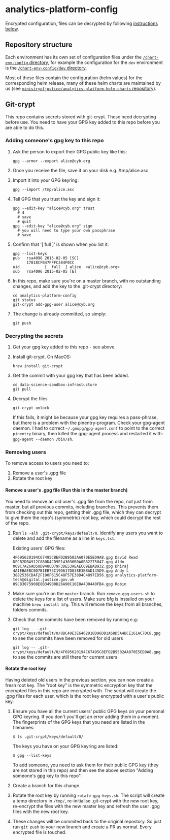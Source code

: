 # analytics-platform-config
Encrypted configuration, files can be decrypted by following [instructions below](#git-crypt).

## Repository structure

Each environment has its own set of configuration files under the [`/chart-env-config` directory](/chart-env-config), for example the configuration for the `dev` environment is the [`/chart-env-config/dev` directory](/chart-env-config/dev).

Most of these files contain the configuration (helm values) for the corresponding helm release, many of these helm charts are maintained by us (see [`ministryofjustice/analytics-platform-helm-charts` repository](https://github.com/ministryofjustice/analytics-platform-helm-charts)).


## Git-crypt

This repo contains secrets stored with git-crypt. These need decrypting before use. You need to have your GPG key added to this repo before you are able to do this.

### Adding someone's gpg key to this repo

1. Ask the person to export their GPG public key like this:

       gpg --armor --export alice@cyb.org

2. Once you receive the file, save it on your disk e.g. /tmp/alice.asc

3. Import it into your GPG keyring:

       gpg --import /tmp/alice.asc

4. Tell GPG that you trust the key and sign it:

       gpg --edit-key "alice@cyb.org" trust
         # 4
         # save
         # quit
       gpg --edit-key "alice@cyb.org" sign
         # you will need to type your own passphrase
         # save

5. Confirm that '[  full  ]' is shown when you list it:

       gpg --list-keys
       pub   rsa4096 2015-02-05 [SC]
             17818CFB47FFFC384F0CC
       uid           [  full  ] alice  <alice@cyb.org>
       sub   rsa4096 2015-02-05 [E]

5. In this repo, make sure you're on a master branch, with no outstanding changes, and add the key to the .git-crypt directory:

       cd analytics-platform-config
       git status
       git-crypt add-gpg-user alice@cyb.org

6. The change is already committed, so simply:

       git push

### Decrypting the secrets

1. Get your gpg key added to this repo - see above.

2. Install git-crypt. On MacOS:

       brew install git-crypt

3. Get the commit with your gpg key that has been added.

       cd data-science-sandbox-infrastucture
       git pull

4. Decrypt the files

       git-crypt unlock

   If this fails, it might be because your gpg key requires a pass-phrase, but there is a problem with the pinentry-program. Check your gpg-agent daemon. I had to correct `~/.gnupg/gpg-agent.conf` to point to the correct `pinentry` binary, then killed the gpg-agent process and restarted it with: `gpg-agent --daemon /bin/sh`.

### Removing users

To remove access to users you need to:

1. Remove a user's .gpg file
2. Rotate the root key

#### Remove a user's .gpg file (Run this in the master branch)

You need to remove an old user's .gpg file from the repo, not just from master, but all previous commits, including branches. This prevents them from checking out this repo, getting their .gpg file, which they can decrypt to give them the repo's (symmetric) root key, which could decrypt the rest of the repo.

 1. Run `ls -alh .git-crypt/keys/default/0`. Identify any users you want to delete and add the filename as a line in `keys.txt`. 

    Existing users' GPG files:

        4F695620194C67495C8EFD2B9502AA070E5ED9A8.gpg David Read
        DFCB2DBA912C880D4CD9E143036B0A0B32275047.gpg Aldo
        009C7A26AD50D948CD79F3DE53AEAEC09EBAB932.gpg Dhiraj
        4A1EBAEBC0D7B1EB73C19D617D038E3B8AD145D9.gpg Andy L
        3882536CDAF2F100F615C48F57E38D4C4897ED56.gpg analytics-platform-tech@digital.justice.gov.uk 
        89C83075908E8B349B0D26A90C16E8A4D0440FB4.gpg Robin

 2. Make sure you're on the `master` branch. Run `remove-gpg-users.sh` to delete the keys for a list of users. Make sure bfg is installed on your machine `brew install bfg`. This will remove the keys from all branches, folders commits.
 3. Check that the commits have been removed by running e.g: 

       `git log -- .git-crypt/keys/default/0/0BC40E3E6462918D96DD1A68D5A4BCE161AC7DC8.gpg` to see the commits have been removed for old users

       `git log -- .git-crypt/keys/default/0/4F695620194C67495C8EFD2B9502AA070E5ED9A8.gpg` to see the commits are still there for current users 


#### Rotate the root key

Having deleted old users in the previous section, you can now create a fresh root key. The "root key" is the symmetric encryption key that the encrypted files in this repo are encrypted with. The script will create the .gpg files for each user, which is the root key encrypted with a user's public key.

1. Ensure you have all the current users' public GPG keys on your personal GPG keyring. If you don't you'll get an error adding them in a moment. The fingerprints of the GPG keys that you need are listed in the filenames:

       $ ls .git-crypt/keys/default/0/
   
   The keys you have on your GPG keyring are listed:

       $ gpg --list-keys
       
   To add someone, you need to ask them for their public GPG key (they are not stored in this repo) and then see the above section "Adding someone's gpg key to this repo".
   
2. Create a branch for this change.
3. Rotate the root key by running `rotate-gpg-keys.sh`. The script will create a temp directory in `/tmp/`, re-initialise .git-crypt with the new root key, re-encrypt the files with the new master key and refresh the user .gpg files with the new root key.
4. These changes will be commited back to the original repostory. So just run `git push` to your new branch and create a PR as normal. Every encrypted file is touched.
